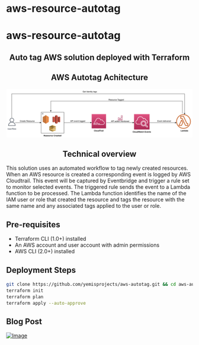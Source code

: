 # aws-resource-autotag
# aws-resource-autotag
<h2 align="center">Auto tag AWS solution deployed with Terraform</h2>

<h2 align="center">AWS Autotag Achitecture</h2>

![Solution](https://github.com/obiomaokorowu/aws-resource-autotag/blob/main/images/Architecture.png)
<h4 align="center"></h4>

<h2 align="center">Technical overview</h2>

This solution uses an automated workflow to tag newly created resources. When an AWS resource is created a corresponding event is logged by AWS Cloudtrail. This event will be captured by Eventbridge and trigger a rule set to monitor selected events. The triggered rule sends the event to a Lambda function to be processed. The Lambda function identifies the name of the IAM user or role that created the resource and tags the resource with the same name and any associated tags applied to the user or role.

## Pre-requisites
- Terraform CLI (1.0+) installed
- An AWS account and user account with admin permissions
- AWS CLI (2.0+) installed

## Deployment Steps

```bash
git clone https://github.com/yemisprojects/aws-autotag.git && cd aws-autotag && cd terraform
terraform init
terraform plan
terraform apply --auto-approve
```

## Blog Post

[![Image](https://github.com/obiomaokorowu/aws-autotag-private/blob/main/screenshots/blog_caption/Blog_post_AWS_resource_autotag.png "Tag New AWS Resources Automatically")](https://aws.plainenglish.io/how-to-auto-tag-new-aws-resources-and-deploy-solution-with-terraform-de48ec644d95)
